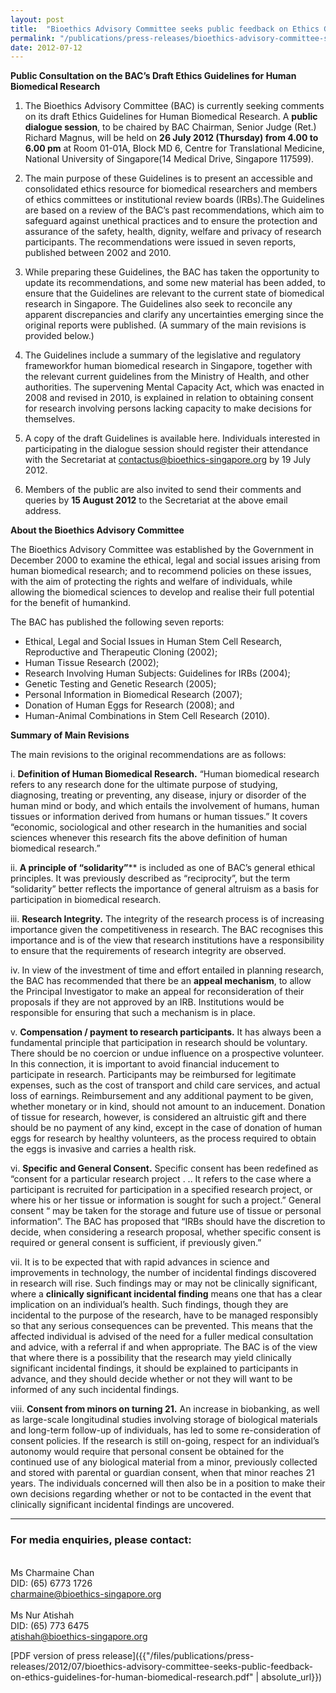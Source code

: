 ```yaml
---
layout: post
title:  "Bioethics Advisory Committee seeks public feedback on Ethics Guidelines for Human Biomedical Research`"
permalink: "/publications/press-releases/bioethics-advisory-committee-seeks-public-feedback-on-ethics-guidelines-for-human-biomedical-research"
date: 2012-07-12
---
```


**Public Consultation on the BAC’s Draft Ethics Guidelines for Human Biomedical Research**

1. The Bioethics Advisory Committee (BAC) is currently seeking comments on its draft Ethics Guidelines for Human Biomedical Research. A **public dialogue session**, to be chaired by BAC Chairman, Senior Judge (Ret.) Richard Magnus, will be held on **26 July 2012 (Thursday) from 4.00 to 6.00 pm** at Room 01-01A, Block MD 6, Centre for Translational Medicine, National University of Singapore(14 Medical Drive, Singapore 117599).

2. The main purpose of these Guidelines is to present an accessible and consolidated ethics resource for biomedical researchers and members of ethics committees or institutional review boards (IRBs).The Guidelines are based on a review of the BAC’s past recommendations, which aim to safeguard against unethical practices and to ensure the protection and assurance of the safety, health, dignity, welfare and privacy of research participants. The recommendations were issued in seven reports, published between 2002 and 2010.

3. While preparing these Guidelines, the BAC has taken the opportunity to update its recommendations, and some new material has been added, to ensure that the Guidelines are relevant to the current state of biomedical research in Singapore. The Guidelines also seek to reconcile any apparent discrepancies and clarify any uncertainties emerging since the original reports were published. (A summary of the main revisions is provided below.)

4. The Guidelines include a summary of the legislative and regulatory frameworkfor human biomedical research in Singapore, together with the relevant current guidelines from the Ministry of Health, and other authorities. The supervening Mental Capacity Act, which was enacted in 2008 and revised in 2010, is explained in relation to obtaining consent for research involving persons lacking capacity to make decisions for themselves.

5. A copy of the draft Guidelines is available here. Individuals interested in participating in the dialogue session should register their attendance with the Secretariat at contactus@bioethics-singapore.org by 19 July 2012.

6. Members of the public are also invited to send their comments and queries by **15 August 2012** to the Secretariat at the above email address.


**About the Bioethics Advisory Committee**

The Bioethics Advisory Committee was established by the Government in December 2000 to examine the ethical, legal and social issues arising from human biomedical research; and to recommend policies on these issues, with the aim of protecting the rights and welfare of individuals, while allowing the biomedical sciences to develop and realise their full potential for the benefit of humankind.

The BAC has published the following seven reports:
- Ethical, Legal and Social Issues in Human Stem Cell Research, Reproductive and   Therapeutic Cloning (2002);
- Human Tissue Research (2002);
- Research Involving Human Subjects: Guidelines for IRBs (2004);
- Genetic Testing and Genetic Research (2005);
- Personal Information in Biomedical Research (2007);
- Donation of Human Eggs for Research (2008); and
- Human-Animal Combinations in Stem Cell Research (2010).

**Summary of Main Revisions**

 

The main revisions to the original recommendations are as follows:
 
 i. **Definition of Human Biomedical Research.** “Human biomedical research refers to any research done for the ultimate purpose of studying, diagnosing, treating or preventing, any disease, injury or disorder of the human mind or body, and which entails the involvement of humans, human tissues or information derived from humans or human tissues.” It covers “economic, sociological and other research in the humanities and social sciences whenever this research fits the above definition of human biomedical research.”
 
 ii. **A principle of “solidarity”**** is included as one of BAC’s general ethical principles. It was previously described as “reciprocity”, but the term “solidarity” better reflects the importance of general altruism as a basis for participation in biomedical research.

 iii. **Research Integrity.** The integrity of the research process is of increasing importance given the competitiveness in research. The BAC recognises this importance and is of the view that research institutions have a responsibility to ensure that the requirements of research integrity are observed.

 iv. In view of the investment of time and effort entailed in planning research, the BAC has recommended that there be an **appeal mechanism**, to allow the Principal Investigator to make an appeal for reconsideration of their proposals if they are not approved by an IRB. Institutions would be responsible for ensuring that such a mechanism is in place.

 v. **Compensation / payment to research participants.** It has always been a fundamental principle that participation in research should be voluntary. There should be no coercion or undue influence on a prospective volunteer. In this connection, it is important to avoid financial inducement to participate in research. Participants may be reimbursed for legitimate expenses, such as the cost of transport and child care services, and actual loss of earnings. Reimbursement and any additional payment to be given, whether monetary or in kind, should not amount to an inducement. Donation of tissue for research, however, is considered an altruistic gift and there should be no payment of any kind, except in the case of donation of human eggs for research by healthy volunteers, as the process required to obtain the eggs is invasive and carries a health risk.

 vi. **Specific and General Consent.** Specific consent has been redefined as “consent for a particular research project . .. It refers to the case where a participant is recruited for participation in a specified research project, or where his or her tissue or information is sought for such a project.” General consent “ may be taken for the storage and future use of tissue or personal information”. The BAC has proposed that “IRBs should have the discretion to decide, when considering a research proposal, whether specific consent is required or general consent is sufficient, if previously given.”

 vii. It is to be expected that with rapid advances in science and improvements in technology, the number of incidental findings discovered in research will rise. Such findings may or may not be clinically significant, where a **clinically significant incidental finding** means one that has a clear implication on an individual’s health. Such findings, though they are incidental to the purpose of the research, have to be managed responsibly so that any serious consequences can be prevented. This means that the affected individual is advised of the need for a fuller medical consultation and advice, with a referral if and when appropriate. The BAC is of the view that where there is a possibility that the research may yield clinically significant incidental findings, it should be explained to participants in advance, and they should decide whether or not they will want to be informed of any such incidental findings.

 viii. **Consent from minors on turning 21.** An increase in biobanking, as well as large-scale longitudinal studies involving storage of biological materials and long-term follow-up of individuals, has led to some re-consideration of consent policies. If the research is still on-going, respect for an individual’s autonomy would require that personal consent be obtained for the continued use of any biological material from a minor, previously collected and stored with parental or guardian consent, when that minor reaches 21 years. The individuals concerned will then also be in a position to make their own decisions regarding whether or not to be contacted in the event that clinically significant incidental findings are uncovered.
 
 ---

### **For media enquiries, please contact:**

<br>Ms Charmaine Chan
<br>DID: (65) 6773 1726
<br>charmaine@bioethics-singapore.org
<br>
<br>Ms Nur Atishah
<br>DID: (65) 773 6475
<br>atishah@bioethics-singapore.org

[PDF version of press release]({{"/files/publications/press-releases/2012/07/bioethics-advisory-committee-seeks-public-feedback-on-ethics-guidelines-for-human-biomedical-research.pdf" | absolute_url}})

